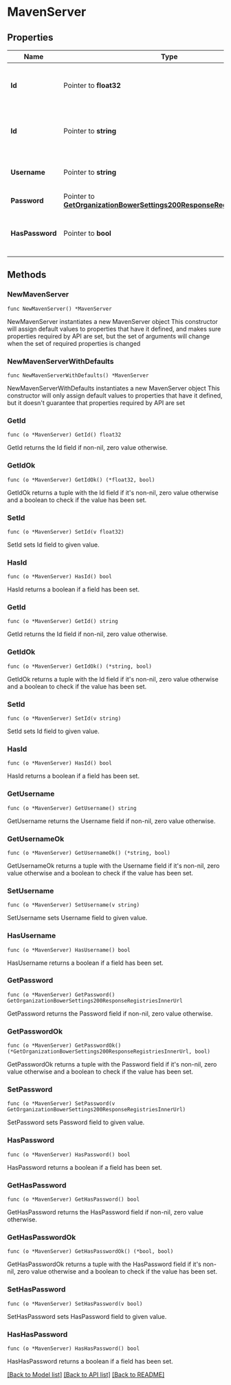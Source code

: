 # MavenServer

## Properties

Name | Type | Description | Notes
------------ | ------------- | ------------- | -------------
**Id** | Pointer to **float32** | UUID of the Maven Server (For FOSSA internal usage) | [optional] 
**Id** | Pointer to **string** | User configured ID (corresponds with a Maven Repository) | [optional] 
**Username** | Pointer to **string** | Username for authenticating to the Maven repository | [optional] 
**Password** | Pointer to [**GetOrganizationBowerSettings200ResponseRegistriesInnerUrl**](GetOrganizationBowerSettings200ResponseRegistriesInnerUrl.md) |  | [optional] 
**HasPassword** | Pointer to **bool** | Used when an existing password is obfuscated in the response | [optional] [readonly] 

## Methods

### NewMavenServer

`func NewMavenServer() *MavenServer`

NewMavenServer instantiates a new MavenServer object
This constructor will assign default values to properties that have it defined,
and makes sure properties required by API are set, but the set of arguments
will change when the set of required properties is changed

### NewMavenServerWithDefaults

`func NewMavenServerWithDefaults() *MavenServer`

NewMavenServerWithDefaults instantiates a new MavenServer object
This constructor will only assign default values to properties that have it defined,
but it doesn't guarantee that properties required by API are set

### GetId

`func (o *MavenServer) GetId() float32`

GetId returns the Id field if non-nil, zero value otherwise.

### GetIdOk

`func (o *MavenServer) GetIdOk() (*float32, bool)`

GetIdOk returns a tuple with the Id field if it's non-nil, zero value otherwise
and a boolean to check if the value has been set.

### SetId

`func (o *MavenServer) SetId(v float32)`

SetId sets Id field to given value.

### HasId

`func (o *MavenServer) HasId() bool`

HasId returns a boolean if a field has been set.

### GetId

`func (o *MavenServer) GetId() string`

GetId returns the Id field if non-nil, zero value otherwise.

### GetIdOk

`func (o *MavenServer) GetIdOk() (*string, bool)`

GetIdOk returns a tuple with the Id field if it's non-nil, zero value otherwise
and a boolean to check if the value has been set.

### SetId

`func (o *MavenServer) SetId(v string)`

SetId sets Id field to given value.

### HasId

`func (o *MavenServer) HasId() bool`

HasId returns a boolean if a field has been set.

### GetUsername

`func (o *MavenServer) GetUsername() string`

GetUsername returns the Username field if non-nil, zero value otherwise.

### GetUsernameOk

`func (o *MavenServer) GetUsernameOk() (*string, bool)`

GetUsernameOk returns a tuple with the Username field if it's non-nil, zero value otherwise
and a boolean to check if the value has been set.

### SetUsername

`func (o *MavenServer) SetUsername(v string)`

SetUsername sets Username field to given value.

### HasUsername

`func (o *MavenServer) HasUsername() bool`

HasUsername returns a boolean if a field has been set.

### GetPassword

`func (o *MavenServer) GetPassword() GetOrganizationBowerSettings200ResponseRegistriesInnerUrl`

GetPassword returns the Password field if non-nil, zero value otherwise.

### GetPasswordOk

`func (o *MavenServer) GetPasswordOk() (*GetOrganizationBowerSettings200ResponseRegistriesInnerUrl, bool)`

GetPasswordOk returns a tuple with the Password field if it's non-nil, zero value otherwise
and a boolean to check if the value has been set.

### SetPassword

`func (o *MavenServer) SetPassword(v GetOrganizationBowerSettings200ResponseRegistriesInnerUrl)`

SetPassword sets Password field to given value.

### HasPassword

`func (o *MavenServer) HasPassword() bool`

HasPassword returns a boolean if a field has been set.

### GetHasPassword

`func (o *MavenServer) GetHasPassword() bool`

GetHasPassword returns the HasPassword field if non-nil, zero value otherwise.

### GetHasPasswordOk

`func (o *MavenServer) GetHasPasswordOk() (*bool, bool)`

GetHasPasswordOk returns a tuple with the HasPassword field if it's non-nil, zero value otherwise
and a boolean to check if the value has been set.

### SetHasPassword

`func (o *MavenServer) SetHasPassword(v bool)`

SetHasPassword sets HasPassword field to given value.

### HasHasPassword

`func (o *MavenServer) HasHasPassword() bool`

HasHasPassword returns a boolean if a field has been set.


[[Back to Model list]](../README.md#documentation-for-models) [[Back to API list]](../README.md#documentation-for-api-endpoints) [[Back to README]](../README.md)


